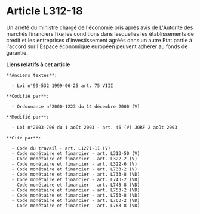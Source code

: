 # Article L312-18

Un arrêté du ministre chargé de l'économie pris après avis de L'Autorité des marchés financiers fixe les conditions dans
lesquelles les établissements de crédit et les entreprises d'investissement agréés dans un autre Etat partie à l'accord sur
l'Espace économique européen peuvent adhérer au fonds de garantie.

**Liens relatifs à cet article**

	**Anciens textes**:

	  - Loi n°99-532 1999-06-25 art. 75 VIII

	**Codifié par**:

	  - Ordonnance n°2000-1223 du 14 décembre 2000 (V)

	**Modifié par**:

	  - Loi n°2003-706 du 1 août 2003 - art. 46 (V) JORF 2 août 2003

	**Cité par**:

	  - Code du travail - art. L1271-11 (V)
	  - Code monétaire et financier - art. L313-50 (V)
	  - Code monétaire et financier - art. L322-2 (V)
	  - Code monétaire et financier - art. L322-6 (V)
	  - Code monétaire et financier - art. L733-2 (V)
	  - Code monétaire et financier - art. L733-8 (VD)
	  - Code monétaire et financier - art. L743-2 (VD)
	  - Code monétaire et financier - art. L743-8 (VD)
	  - Code monétaire et financier - art. L753-2 (VD)
	  - Code monétaire et financier - art. L753-8 (VD)
	  - Code monétaire et financier - art. L763-2 (VD)
	  - Code monétaire et financier - art. L763-8 (VD)
